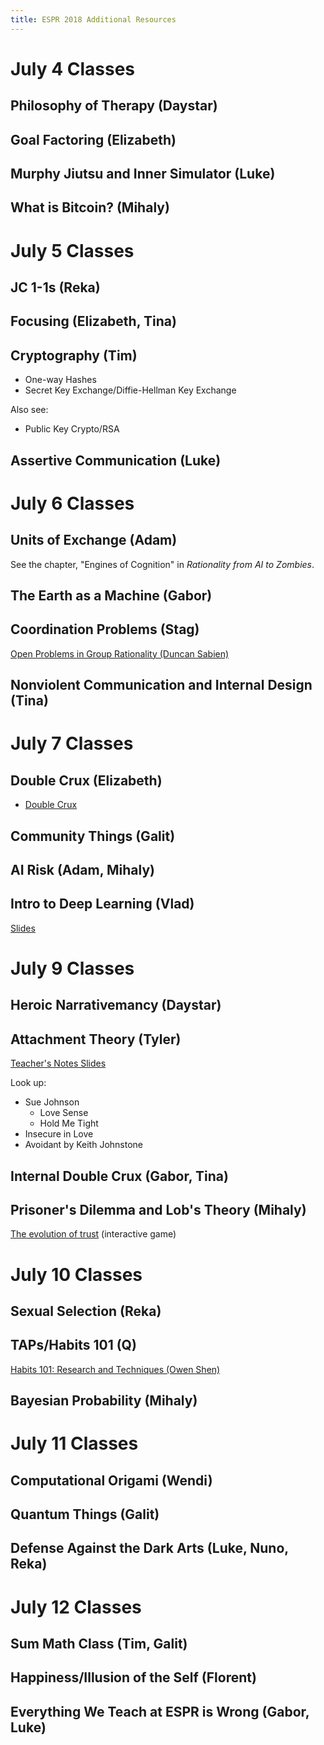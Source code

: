 ```yaml
---
title: ESPR 2018 Additional Resources
---
```


# July 4 Classes

## Philosophy of Therapy (Daystar)

## Goal Factoring (Elizabeth)

## Murphy Jiutsu and Inner Simulator (Luke)

## What is Bitcoin? (Mihaly)

# July 5 Classes

## JC 1-1s (Reka)

## Focusing (Elizabeth, Tina)

## Cryptography (Tim)

* One-way Hashes
* Secret Key Exchange/Diffie-Hellman Key Exchange

Also see:

* Public Key Crypto/RSA

## Assertive Communication (Luke)

# July 6 Classes

## Units of Exchange (Adam)

See the chapter, "Engines of Cognition" in _Rationality from AI to Zombies_.

## The Earth as a Machine (Gabor)

## Coordination Problems (Stag)

[Open Problems in Group Rationality (Duncan Sabien)](https://medium.com/@ThingMaker/open-problems-in-group-rationality-5636440a2cd1)

## Nonviolent Communication and Internal Design (Tina)

# July 7 Classes

## Double Crux (Elizabeth)

* [Double Crux](http://lesswrong.com/lw/o6p/double_crux_a_strategy_for_resolving_disagreement/)

## Community Things (Galit)

## AI Risk (Adam, Mihaly)

## Intro to Deep Learning (Vlad)

[Slides](https://docs.google.com/presentation/d/14_SVK5SPKTXp3VhxlR_il_jczhNzsksNA-K7WXRjz1g/edit?usp=sharing)


# July 9 Classes

## Heroic Narrativemancy (Daystar)

## Attachment Theory (Tyler)

[Teacher's Notes Slides](https://docs.google.com/presentation/d/1Q5I3lR_yXAMMAMFsaKXwBgP8JkEYw2PBny9sO7URf_o/edit?usp=sharing)

Look up:

* Sue Johnson
	* Love Sense
    * Hold Me Tight
* Insecure in Love
* Avoidant by Keith Johnstone

## Internal Double Crux (Gabor, Tina)

## Prisoner's Dilemma and Lob's Theory (Mihaly)

[The evolution of trust](http://ncase.me/trust/) (interactive game)

# July 10 Classes

## Sexual Selection (Reka)

## TAPs/Habits 101 (Q)

[Habits 101: Research and Techniques (Owen Shen)](https://medium.com/mindlevelup/habits-101-techniques-and-research-da8f4bb918f5)

## Bayesian Probability (Mihaly)

# July 11 Classes

## Computational Origami (Wendi)

## Quantum Things (Galit)

## Defense Against the Dark Arts (Luke, Nuno, Reka)

# July 12 Classes

## Sum Math Class (Tim, Galit)

## Happiness/Illusion of the Self (Florent)

## Everything We Teach at ESPR is Wrong (Gabor, Luke)
